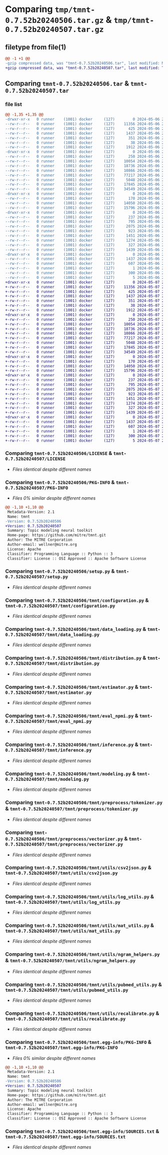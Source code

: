 # Comparing `tmp/tmnt-0.7.52b20240506.tar.gz` & `tmp/tmnt-0.7.52b20240507.tar.gz`

## filetype from file(1)

```diff
@@ -1 +1 @@
-gzip compressed data, was "tmnt-0.7.52b20240506.tar", last modified: Mon May  6 23:05:01 2024, max compression
+gzip compressed data, was "tmnt-0.7.52b20240507.tar", last modified: Tue May  7 23:04:51 2024, max compression
```

## Comparing `tmnt-0.7.52b20240506.tar` & `tmnt-0.7.52b20240507.tar`

### file list

```diff
@@ -1,35 +1,35 @@
-drwxr-xr-x   0 runner    (1001) docker     (127)        0 2024-05-06 23:05:01.848934 tmnt-0.7.52b20240506/
--rw-r--r--   0 runner    (1001) docker     (127)    11356 2024-05-06 23:04:51.000000 tmnt-0.7.52b20240506/LICENSE
--rw-r--r--   0 runner    (1001) docker     (127)      425 2024-05-06 23:04:51.000000 tmnt-0.7.52b20240506/NOTICE
--rw-r--r--   0 runner    (1001) docker     (127)     1437 2024-05-06 23:05:01.848934 tmnt-0.7.52b20240506/PKG-INFO
--rw-r--r--   0 runner    (1001) docker     (127)      351 2024-05-06 23:04:51.000000 tmnt-0.7.52b20240506/README.md
--rw-r--r--   0 runner    (1001) docker     (127)       38 2024-05-06 23:05:01.848934 tmnt-0.7.52b20240506/setup.cfg
--rw-r--r--   0 runner    (1001) docker     (127)     1912 2024-05-06 23:04:51.000000 tmnt-0.7.52b20240506/setup.py
-drwxr-xr-x   0 runner    (1001) docker     (127)        0 2024-05-06 23:05:01.844934 tmnt-0.7.52b20240506/tmnt/
--rw-r--r--   0 runner    (1001) docker     (127)      250 2024-05-06 23:04:51.000000 tmnt-0.7.52b20240506/tmnt/__init__.py
--rw-r--r--   0 runner    (1001) docker     (127)    10054 2024-05-06 23:04:51.000000 tmnt-0.7.52b20240506/tmnt/configuration.py
--rw-r--r--   0 runner    (1001) docker     (127)    18736 2024-05-06 23:04:51.000000 tmnt-0.7.52b20240506/tmnt/data_loading.py
--rw-r--r--   0 runner    (1001) docker     (127)    10866 2024-05-06 23:04:51.000000 tmnt-0.7.52b20240506/tmnt/distribution.py
--rw-r--r--   0 runner    (1001) docker     (127)    77217 2024-05-06 23:04:51.000000 tmnt-0.7.52b20240506/tmnt/estimator.py
--rw-r--r--   0 runner    (1001) docker     (127)     5048 2024-05-06 23:04:51.000000 tmnt-0.7.52b20240506/tmnt/eval_npmi.py
--rw-r--r--   0 runner    (1001) docker     (127)    17845 2024-05-06 23:04:51.000000 tmnt-0.7.52b20240506/tmnt/inference.py
--rw-r--r--   0 runner    (1001) docker     (127)    34549 2024-05-06 23:04:51.000000 tmnt-0.7.52b20240506/tmnt/modeling.py
-drwxr-xr-x   0 runner    (1001) docker     (127)        0 2024-05-06 23:05:01.844934 tmnt-0.7.52b20240506/tmnt/preprocess/
--rw-r--r--   0 runner    (1001) docker     (127)      170 2024-05-06 23:04:51.000000 tmnt-0.7.52b20240506/tmnt/preprocess/__init__.py
--rw-r--r--   0 runner    (1001) docker     (127)    14050 2024-05-06 23:04:51.000000 tmnt-0.7.52b20240506/tmnt/preprocess/tokenizer.py
--rw-r--r--   0 runner    (1001) docker     (127)    15796 2024-05-06 23:04:51.000000 tmnt-0.7.52b20240506/tmnt/preprocess/vectorizer.py
-drwxr-xr-x   0 runner    (1001) docker     (127)        0 2024-05-06 23:05:01.844934 tmnt-0.7.52b20240506/tmnt/utils/
--rw-r--r--   0 runner    (1001) docker     (127)      237 2024-05-06 23:04:51.000000 tmnt-0.7.52b20240506/tmnt/utils/__init__.py
--rw-r--r--   0 runner    (1001) docker     (127)      795 2024-05-06 23:04:51.000000 tmnt-0.7.52b20240506/tmnt/utils/csv2json.py
--rw-r--r--   0 runner    (1001) docker     (127)     2075 2024-05-06 23:04:51.000000 tmnt-0.7.52b20240506/tmnt/utils/log_utils.py
--rw-r--r--   0 runner    (1001) docker     (127)      923 2024-05-06 23:04:51.000000 tmnt-0.7.52b20240506/tmnt/utils/mat_utils.py
--rw-r--r--   0 runner    (1001) docker     (127)     1451 2024-05-06 23:04:51.000000 tmnt-0.7.52b20240506/tmnt/utils/ngram_helpers.py
--rw-r--r--   0 runner    (1001) docker     (127)     1274 2024-05-06 23:04:51.000000 tmnt-0.7.52b20240506/tmnt/utils/pubmed_utils.py
--rw-r--r--   0 runner    (1001) docker     (127)      327 2024-05-06 23:04:51.000000 tmnt-0.7.52b20240506/tmnt/utils/random.py
--rw-r--r--   0 runner    (1001) docker     (127)     1439 2024-05-06 23:04:51.000000 tmnt-0.7.52b20240506/tmnt/utils/recalibrate.py
-drwxr-xr-x   0 runner    (1001) docker     (127)        0 2024-05-06 23:05:01.848934 tmnt-0.7.52b20240506/tmnt.egg-info/
--rw-r--r--   0 runner    (1001) docker     (127)     1437 2024-05-06 23:05:01.000000 tmnt-0.7.52b20240506/tmnt.egg-info/PKG-INFO
--rw-r--r--   0 runner    (1001) docker     (127)      607 2024-05-06 23:05:01.000000 tmnt-0.7.52b20240506/tmnt.egg-info/SOURCES.txt
--rw-r--r--   0 runner    (1001) docker     (127)        1 2024-05-06 23:05:01.000000 tmnt-0.7.52b20240506/tmnt.egg-info/dependency_links.txt
--rw-r--r--   0 runner    (1001) docker     (127)      300 2024-05-06 23:05:01.000000 tmnt-0.7.52b20240506/tmnt.egg-info/requires.txt
--rw-r--r--   0 runner    (1001) docker     (127)        5 2024-05-06 23:05:01.000000 tmnt-0.7.52b20240506/tmnt.egg-info/top_level.txt
+drwxr-xr-x   0 runner    (1001) docker     (127)        0 2024-05-07 23:04:51.951288 tmnt-0.7.52b20240507/
+-rw-r--r--   0 runner    (1001) docker     (127)    11356 2024-05-07 23:04:43.000000 tmnt-0.7.52b20240507/LICENSE
+-rw-r--r--   0 runner    (1001) docker     (127)      425 2024-05-07 23:04:43.000000 tmnt-0.7.52b20240507/NOTICE
+-rw-r--r--   0 runner    (1001) docker     (127)     1437 2024-05-07 23:04:51.951288 tmnt-0.7.52b20240507/PKG-INFO
+-rw-r--r--   0 runner    (1001) docker     (127)      351 2024-05-07 23:04:43.000000 tmnt-0.7.52b20240507/README.md
+-rw-r--r--   0 runner    (1001) docker     (127)       38 2024-05-07 23:04:51.951288 tmnt-0.7.52b20240507/setup.cfg
+-rw-r--r--   0 runner    (1001) docker     (127)     1912 2024-05-07 23:04:43.000000 tmnt-0.7.52b20240507/setup.py
+drwxr-xr-x   0 runner    (1001) docker     (127)        0 2024-05-07 23:04:51.947288 tmnt-0.7.52b20240507/tmnt/
+-rw-r--r--   0 runner    (1001) docker     (127)      250 2024-05-07 23:04:43.000000 tmnt-0.7.52b20240507/tmnt/__init__.py
+-rw-r--r--   0 runner    (1001) docker     (127)    10054 2024-05-07 23:04:43.000000 tmnt-0.7.52b20240507/tmnt/configuration.py
+-rw-r--r--   0 runner    (1001) docker     (127)    18736 2024-05-07 23:04:43.000000 tmnt-0.7.52b20240507/tmnt/data_loading.py
+-rw-r--r--   0 runner    (1001) docker     (127)    10866 2024-05-07 23:04:43.000000 tmnt-0.7.52b20240507/tmnt/distribution.py
+-rw-r--r--   0 runner    (1001) docker     (127)    77217 2024-05-07 23:04:43.000000 tmnt-0.7.52b20240507/tmnt/estimator.py
+-rw-r--r--   0 runner    (1001) docker     (127)     5048 2024-05-07 23:04:43.000000 tmnt-0.7.52b20240507/tmnt/eval_npmi.py
+-rw-r--r--   0 runner    (1001) docker     (127)    17845 2024-05-07 23:04:43.000000 tmnt-0.7.52b20240507/tmnt/inference.py
+-rw-r--r--   0 runner    (1001) docker     (127)    34549 2024-05-07 23:04:43.000000 tmnt-0.7.52b20240507/tmnt/modeling.py
+drwxr-xr-x   0 runner    (1001) docker     (127)        0 2024-05-07 23:04:51.947288 tmnt-0.7.52b20240507/tmnt/preprocess/
+-rw-r--r--   0 runner    (1001) docker     (127)      170 2024-05-07 23:04:43.000000 tmnt-0.7.52b20240507/tmnt/preprocess/__init__.py
+-rw-r--r--   0 runner    (1001) docker     (127)    14050 2024-05-07 23:04:43.000000 tmnt-0.7.52b20240507/tmnt/preprocess/tokenizer.py
+-rw-r--r--   0 runner    (1001) docker     (127)    15796 2024-05-07 23:04:43.000000 tmnt-0.7.52b20240507/tmnt/preprocess/vectorizer.py
+drwxr-xr-x   0 runner    (1001) docker     (127)        0 2024-05-07 23:04:51.951288 tmnt-0.7.52b20240507/tmnt/utils/
+-rw-r--r--   0 runner    (1001) docker     (127)      237 2024-05-07 23:04:43.000000 tmnt-0.7.52b20240507/tmnt/utils/__init__.py
+-rw-r--r--   0 runner    (1001) docker     (127)      795 2024-05-07 23:04:43.000000 tmnt-0.7.52b20240507/tmnt/utils/csv2json.py
+-rw-r--r--   0 runner    (1001) docker     (127)     2075 2024-05-07 23:04:43.000000 tmnt-0.7.52b20240507/tmnt/utils/log_utils.py
+-rw-r--r--   0 runner    (1001) docker     (127)      923 2024-05-07 23:04:43.000000 tmnt-0.7.52b20240507/tmnt/utils/mat_utils.py
+-rw-r--r--   0 runner    (1001) docker     (127)     1451 2024-05-07 23:04:43.000000 tmnt-0.7.52b20240507/tmnt/utils/ngram_helpers.py
+-rw-r--r--   0 runner    (1001) docker     (127)     1274 2024-05-07 23:04:43.000000 tmnt-0.7.52b20240507/tmnt/utils/pubmed_utils.py
+-rw-r--r--   0 runner    (1001) docker     (127)      327 2024-05-07 23:04:43.000000 tmnt-0.7.52b20240507/tmnt/utils/random.py
+-rw-r--r--   0 runner    (1001) docker     (127)     1439 2024-05-07 23:04:43.000000 tmnt-0.7.52b20240507/tmnt/utils/recalibrate.py
+drwxr-xr-x   0 runner    (1001) docker     (127)        0 2024-05-07 23:04:51.951288 tmnt-0.7.52b20240507/tmnt.egg-info/
+-rw-r--r--   0 runner    (1001) docker     (127)     1437 2024-05-07 23:04:51.000000 tmnt-0.7.52b20240507/tmnt.egg-info/PKG-INFO
+-rw-r--r--   0 runner    (1001) docker     (127)      607 2024-05-07 23:04:51.000000 tmnt-0.7.52b20240507/tmnt.egg-info/SOURCES.txt
+-rw-r--r--   0 runner    (1001) docker     (127)        1 2024-05-07 23:04:51.000000 tmnt-0.7.52b20240507/tmnt.egg-info/dependency_links.txt
+-rw-r--r--   0 runner    (1001) docker     (127)      300 2024-05-07 23:04:51.000000 tmnt-0.7.52b20240507/tmnt.egg-info/requires.txt
+-rw-r--r--   0 runner    (1001) docker     (127)        5 2024-05-07 23:04:51.000000 tmnt-0.7.52b20240507/tmnt.egg-info/top_level.txt
```

### Comparing `tmnt-0.7.52b20240506/LICENSE` & `tmnt-0.7.52b20240507/LICENSE`

 * *Files identical despite different names*

### Comparing `tmnt-0.7.52b20240506/PKG-INFO` & `tmnt-0.7.52b20240507/PKG-INFO`

 * *Files 0% similar despite different names*

```diff
@@ -1,10 +1,10 @@
 Metadata-Version: 2.1
 Name: tmnt
-Version: 0.7.52b20240506
+Version: 0.7.52b20240507
 Summary: Topic modeling neural toolkit
 Home-page: https://github.com/mitre/tmnt.git
 Author: The MITRE Corporation
 Author-email: wellner@mitre.org
 License: Apache
 Classifier: Programming Language :: Python :: 3
 Classifier: License :: OSI Approved :: Apache Software License
```

### Comparing `tmnt-0.7.52b20240506/setup.py` & `tmnt-0.7.52b20240507/setup.py`

 * *Files identical despite different names*

### Comparing `tmnt-0.7.52b20240506/tmnt/configuration.py` & `tmnt-0.7.52b20240507/tmnt/configuration.py`

 * *Files identical despite different names*

### Comparing `tmnt-0.7.52b20240506/tmnt/data_loading.py` & `tmnt-0.7.52b20240507/tmnt/data_loading.py`

 * *Files identical despite different names*

### Comparing `tmnt-0.7.52b20240506/tmnt/distribution.py` & `tmnt-0.7.52b20240507/tmnt/distribution.py`

 * *Files identical despite different names*

### Comparing `tmnt-0.7.52b20240506/tmnt/estimator.py` & `tmnt-0.7.52b20240507/tmnt/estimator.py`

 * *Files identical despite different names*

### Comparing `tmnt-0.7.52b20240506/tmnt/eval_npmi.py` & `tmnt-0.7.52b20240507/tmnt/eval_npmi.py`

 * *Files identical despite different names*

### Comparing `tmnt-0.7.52b20240506/tmnt/inference.py` & `tmnt-0.7.52b20240507/tmnt/inference.py`

 * *Files identical despite different names*

### Comparing `tmnt-0.7.52b20240506/tmnt/modeling.py` & `tmnt-0.7.52b20240507/tmnt/modeling.py`

 * *Files identical despite different names*

### Comparing `tmnt-0.7.52b20240506/tmnt/preprocess/tokenizer.py` & `tmnt-0.7.52b20240507/tmnt/preprocess/tokenizer.py`

 * *Files identical despite different names*

### Comparing `tmnt-0.7.52b20240506/tmnt/preprocess/vectorizer.py` & `tmnt-0.7.52b20240507/tmnt/preprocess/vectorizer.py`

 * *Files identical despite different names*

### Comparing `tmnt-0.7.52b20240506/tmnt/utils/csv2json.py` & `tmnt-0.7.52b20240507/tmnt/utils/csv2json.py`

 * *Files identical despite different names*

### Comparing `tmnt-0.7.52b20240506/tmnt/utils/log_utils.py` & `tmnt-0.7.52b20240507/tmnt/utils/log_utils.py`

 * *Files identical despite different names*

### Comparing `tmnt-0.7.52b20240506/tmnt/utils/mat_utils.py` & `tmnt-0.7.52b20240507/tmnt/utils/mat_utils.py`

 * *Files identical despite different names*

### Comparing `tmnt-0.7.52b20240506/tmnt/utils/ngram_helpers.py` & `tmnt-0.7.52b20240507/tmnt/utils/ngram_helpers.py`

 * *Files identical despite different names*

### Comparing `tmnt-0.7.52b20240506/tmnt/utils/pubmed_utils.py` & `tmnt-0.7.52b20240507/tmnt/utils/pubmed_utils.py`

 * *Files identical despite different names*

### Comparing `tmnt-0.7.52b20240506/tmnt/utils/recalibrate.py` & `tmnt-0.7.52b20240507/tmnt/utils/recalibrate.py`

 * *Files identical despite different names*

### Comparing `tmnt-0.7.52b20240506/tmnt.egg-info/PKG-INFO` & `tmnt-0.7.52b20240507/tmnt.egg-info/PKG-INFO`

 * *Files 0% similar despite different names*

```diff
@@ -1,10 +1,10 @@
 Metadata-Version: 2.1
 Name: tmnt
-Version: 0.7.52b20240506
+Version: 0.7.52b20240507
 Summary: Topic modeling neural toolkit
 Home-page: https://github.com/mitre/tmnt.git
 Author: The MITRE Corporation
 Author-email: wellner@mitre.org
 License: Apache
 Classifier: Programming Language :: Python :: 3
 Classifier: License :: OSI Approved :: Apache Software License
```

### Comparing `tmnt-0.7.52b20240506/tmnt.egg-info/SOURCES.txt` & `tmnt-0.7.52b20240507/tmnt.egg-info/SOURCES.txt`

 * *Files identical despite different names*

